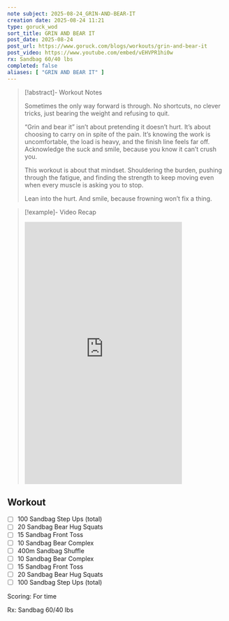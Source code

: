 ```yaml
---
note subject: 2025-08-24_GRIN-AND-BEAR-IT
creation date: 2025-08-24 11:21
type: goruck_wod
sort_title: GRIN AND BEAR IT
post_date: 2025-08-24
post_url: https://www.goruck.com/blogs/workouts/grin-and-bear-it
post_video: https://www.youtube.com/embed/vEHVPR1hi0w
rx: Sandbag 60/40 lbs
completed: false
aliases: [ "GRIN AND BEAR IT" ]
---
```


> [!abstract]- Workout Notes
> 
> Sometimes the only way forward is through. No shortcuts, no clever tricks, just bearing the weight and refusing to quit.
> 
> “Grin and bear it” isn’t about pretending it doesn’t hurt. It’s about choosing to carry on in spite of the pain. It’s knowing the work is uncomfortable, the load is heavy, and the finish line feels far off. Acknowledge the suck and smile, because you know it can’t crush you.
>
> This workout is about that mindset. Shouldering the burden, pushing through the fatigue, and finding the strength to keep moving even when every muscle is asking you to stop.
> 
> Lean into the hurt. And smile, because frowning won’t fix a thing.

> [!example]- Video Recap
> <iframe width="360" height="600" src="https://www.youtube.com/embed/vEHVPR1hi0w" frameborder="0" allowfullscreen></iframe>

## Workout
- [ ] 100 Sandbag Step Ups (total)
- [ ] 20 Sandbag Bear Hug Squats
- [ ] 15 Sandbag Front Toss
- [ ] 10 Sandbag Bear Complex
- [ ] 400m Sandbag Shuffle
- [ ] 10 Sandbag Bear Complex
- [ ] 15 Sandbag Front Toss
- [ ] 20 Sandbag Bear Hug Squats
- [ ] 100 Sandbag Step Ups (total) 

Scoring: For time

Rx: Sandbag 60/40 lbs
